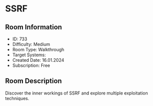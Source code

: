 ﻿# SSRF

## Room Information
- ID: 733
- Difficulty: Medium
- Room Type: Walkthrough
- Target Systems: 
- Created Date: 16.01.2024
- Subscription: Free

## Room Description
Discover the inner workings of SSRF and explore multiple exploitation techniques.
